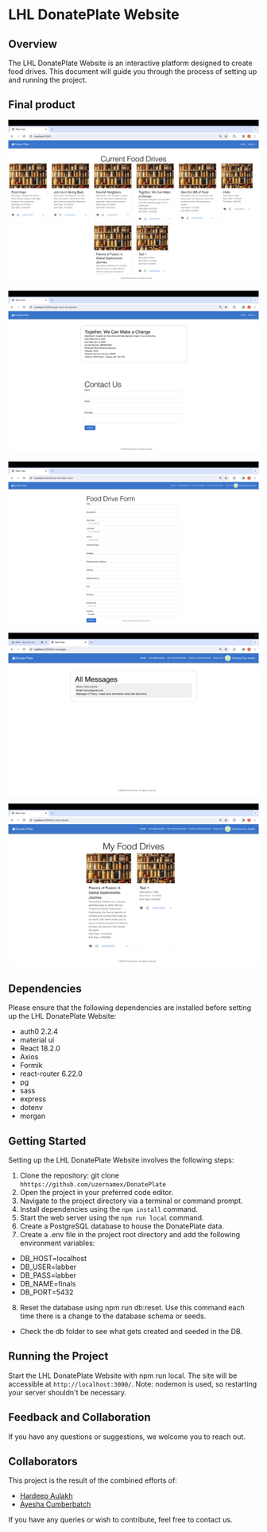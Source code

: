 # LHL DonatePlate Website
## Overview
The LHL DonatePlate Website is an interactive platform designed to create food drives. This document will guide you through the process of setting up and running the project.

## Final product
!["Screenshot of the home page"](frontend/public/homepage.png)

!["Screenshot of single Food Drive with Contact Us Form"](frontend/public/single-drive-contact.png)

!["Screenshot of Food Drive Form"](frontend/public/food-drive-form.png)

!["Screenshot of My Messages"](frontend/public/my-messages.png)

!["Screenshot of My Food Drives"](frontend/public/my-food-drives.png)

## Dependencies
Please ensure that the following dependencies are installed before setting up the LHL DonatePlate Website:
- auth0 2.2.4
- material ui
- React 18.2.0
- Axios
- Formik
- react-router 6.22.0
- pg
- sass
- express
- dotenv
- morgan

## Getting Started
Setting up the LHL DonatePlate Website involves the following steps:

1. Clone the repository: git clone `hhttps://github.com/uzernamex/DonatePlate`
2. Open the project in your preferred code editor.
3. Navigate to the project directory via a terminal or command prompt.
4. Install dependencies using the `npm install` command.
5. Start the web server using the `npm run local` command.
6. Create a PostgreSQL database to house the DonatePlate data.
7. Create a .env file in the project root directory and add the following environment variables:

- DB_HOST=localhost
- DB_USER=labber 
- DB_PASS=labber
- DB_NAME=finals
- DB_PORT=5432

8. Reset the database using npm run db:reset. Use this command each time there is a change to the database schema or seeds.
- Check the db folder to see what gets created and seeded in the DB.
## Running the Project
Start the LHL DonatePlate Website with npm run local. The site will be accessible at `http://localhost:3000/`. Note: nodemon is used, so restarting your server shouldn't be necessary.

## Feedback and Collaboration
If you have any questions or suggestions, we welcome you to reach out.

## Collaborators
This project is the result of the combined efforts of:
 - [Hardeep Aulakh](https://github.com/aulakhhardeep)
 - [Ayesha Cumberbatch](https://github.com/uzernamex)

If you have any queries or wish to contribute, feel free to contact us. 
